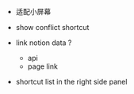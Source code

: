 - 适配小屏幕
- show conflict shortcut
- link notion data ?

  - api
  - page link

- shortcut list in the right side panel
